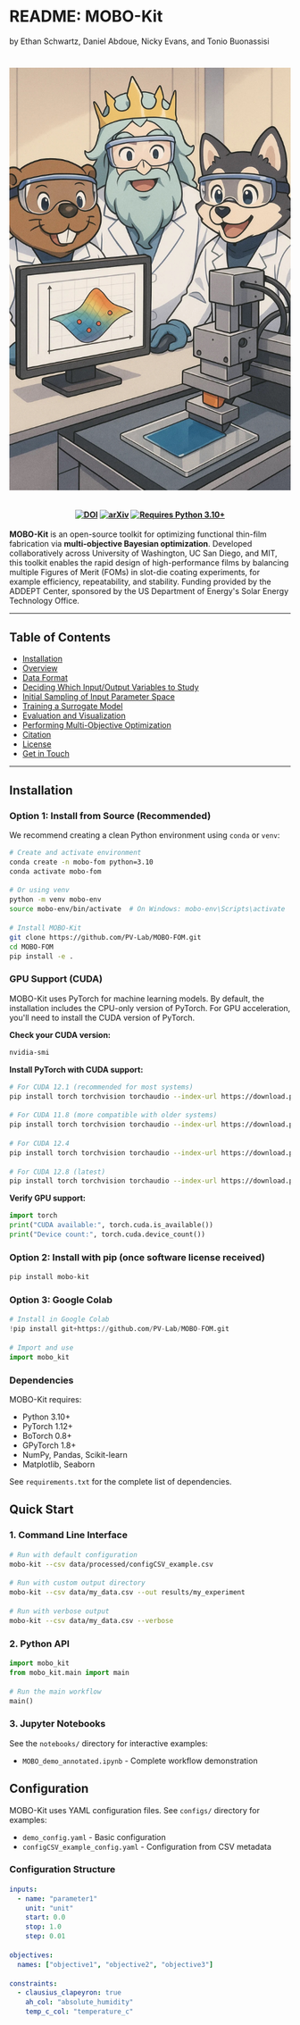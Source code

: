 # README: MOBO-Kit
by Ethan Schwartz, Daniel Abdoue, Nicky Evans, and Tonio Buonassisi
<h1>
<p align="center">
    <img src="assets/mobo-fom-logo.jpg" alt="Slot-die optimization logo" width="600"/>
</p>
</h1>

<h4 align="center">

[![DOI](https://img.shields.io/badge/DOI-TBD-blue)](https://doi.org/TBD)
[![arXiv](https://img.shields.io/badge/arXiv-TBD-blue.svg?logo=arxiv&logoColor=white.svg)](https://arxiv.org/abs/TBD)
[![Requires Python 3.10+](https://img.shields.io/badge/Python-3.10+-blue.svg?logo=python&logoColor=white)](https://python.org/downloads)

</h4>

**MOBO-Kit** is an open-source toolkit for optimizing functional thin-film fabrication via **multi-objective Bayesian optimization**. Developed collaboratively across University of Washington, UC San Diego, and MIT, this toolkit enables the rapid design of high-performance films by balancing multiple Figures of Merit (FOMs) in slot-die coating experiments, for example efficiency, repeatability, and stability. Funding provided by the ADDEPT Center, sponsored by the US Department of Energy's Solar Energy Technology Office.

---

## Table of Contents

- [Installation](#installation)
- [Overview](#overview)
- [Data Format](#data-format)
- [Deciding Which Input/Output Variables to Study](#decide)
- [Initial Sampling of Input Parameter Space](#data-format)
- [Training a Surrogate Model](#training-surrogate-models)
- [Evaluation and Visualization](#evaluation-and-visualization)
- [Performing Multi-Objective Optimization](#evaluation-and-visualization)
- [Citation](#citation)
- [License](#license)
- [Get in Touch](#get-in-touch)

---

## Installation

### Option 1: Install from Source (Recommended)

We recommend creating a clean Python environment using `conda` or `venv`:

```bash
# Create and activate environment
conda create -n mobo-fom python=3.10
conda activate mobo-fom

# Or using venv
python -m venv mobo-env
source mobo-env/bin/activate  # On Windows: mobo-env\Scripts\activate

# Install MOBO-Kit
git clone https://github.com/PV-Lab/MOBO-FOM.git
cd MOBO-FOM
pip install -e .
```

### GPU Support (CUDA)

MOBO-Kit uses PyTorch for machine learning models. By default, the installation includes the CPU-only version of PyTorch. For GPU acceleration, you'll need to install the CUDA version of PyTorch.

**Check your CUDA version:**
```bash
nvidia-smi
```

**Install PyTorch with CUDA support:**
```bash
# For CUDA 12.1 (recommended for most systems)
pip install torch torchvision torchaudio --index-url https://download.pytorch.org/whl/cu121

# For CUDA 11.8 (more compatible with older systems)
pip install torch torchvision torchaudio --index-url https://download.pytorch.org/whl/cu118

# For CUDA 12.4
pip install torch torchvision torchaudio --index-url https://download.pytorch.org/whl/cu124

# For CUDA 12.8 (latest)
pip install torch torchvision torchaudio --index-url https://download.pytorch.org/whl/cu128
```

**Verify GPU support:**
```python
import torch
print("CUDA available:", torch.cuda.is_available())
print("Device count:", torch.cuda.device_count())
```

### Option 2: Install with pip (once software license received)

```bash
pip install mobo-kit
```

### Option 3: Google Colab

```python
# Install in Google Colab
!pip install git+https://github.com/PV-Lab/MOBO-FOM.git

# Import and use
import mobo_kit
```

### Dependencies

MOBO-Kit requires:
- Python 3.10+
- PyTorch 1.12+
- BoTorch 0.8+
- GPyTorch 1.8+
- NumPy, Pandas, Scikit-learn
- Matplotlib, Seaborn

See `requirements.txt` for the complete list of dependencies.

## Quick Start

### 1. Command Line Interface

```bash
# Run with default configuration
mobo-kit --csv data/processed/configCSV_example.csv

# Run with custom output directory
mobo-kit --csv data/my_data.csv --out results/my_experiment

# Run with verbose output
mobo-kit --csv data/my_data.csv --verbose
```

### 2. Python API

```python
import mobo_kit
from mobo_kit.main import main

# Run the main workflow
main()
```

### 3. Jupyter Notebooks

See the `notebooks/` directory for interactive examples:
- `MOBO_demo_annotated.ipynb` - Complete workflow demonstration

## Configuration

MOBO-Kit uses YAML configuration files. See `configs/` directory for examples:

- `demo_config.yaml` - Basic configuration
- `configCSV_example_config.yaml` - Configuration from CSV metadata

### Configuration Structure

```yaml
inputs:
  - name: "parameter1"
    unit: "unit"
    start: 0.0
    stop: 1.0
    step: 0.01

objectives:
  names: ["objective1", "objective2", "objective3"]

constraints:
  - clausius_clapeyron: true
    ah_col: "absolute_humidity"
    temp_c_col: "temperature_c"